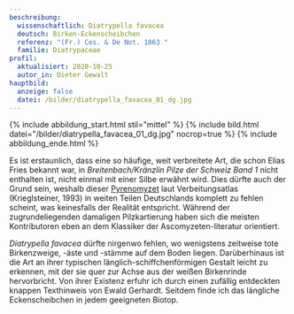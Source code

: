 ```yaml
---
beschreibung:
  wissenschaftlich: Diatrypella favacea
  deutsch: Birken-Eckenscheibchen
  referenz: "(Fr.) Ces. & De Not. 1863 "
  familie: Diatrypaceae
profil:
  aktualisiert: 2020-10-25
  autor_in: Dieter Gewalt
hauptbild:
  anzeige: false
  datei: /bilder/diatrypella_favacea_01_dg.jpg
---
```

{% include abbildung_start.html stil="mittel" %}
{% include bild.html datei="/bilder/diatrypella_favacea_01_dg.jpg" nocrop=true %}
{% include abbildung_ende.html %}

Es ist erstaunlich, dass eine so häufige, weit verbreitete Art, die schon Elias Fries bekannt war, in *Breitenbach/Kränzlin Pilze der Schweiz Band 1* nicht enthalten ist, nicht einmal mit einer Silbe erwähnt wird. Dies dürfte auch der Grund sein, weshalb dieser [Pyrenomyzet](Pyrenomyzeten "Glossar") laut Verbeitungsatlas (Krieglsteiner, 1993) in weiten Teilen Deutschlands komplett zu fehlen scheint, was keinesfalls der Realität entspricht. Während der zugrundeliegenden damaligen Pilzkartierung haben sich die meisten Kontributoren eben an dem Klassiker der Ascomyzeten-literatur orientiert.

*Diatrypella favacea* dürfte nirgenwo fehlen, wo wenigstens zeitweise tote Birkenzweige, -äste und -stämme auf dem Boden liegen. Darüberhinaus ist die Art an ihrer typischen länglich-schiffchenförmigen Gestalt leicht zu erkennen, mit der sie quer zur Achse aus der weißen Birkenrinde hervorbricht. Von ihrer Existenz erfuhr ich durch einen zufällig entdeckten knappen Texthinweis von Ewald Gerhardt. Seitdem finde ich das längliche Eckenscheibchen in jedem geeigneten Biotop.